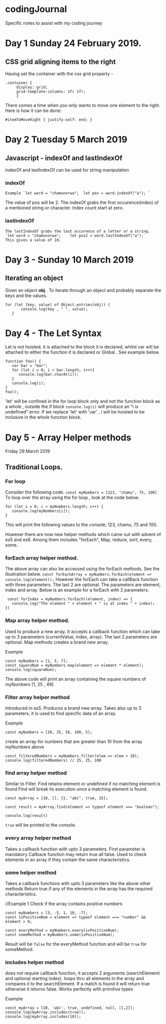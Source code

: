 # codingJournal
Specific notes to assist with my coding journey
# Day 1 Sunday 24 February 2019.
## CSS grid aligning items to the right
Having set the container with the css grid property - 
```
.container {
     display: grid;
     grid-template-columns: 1fr 1fr;
     } 
```
     
There comes a time when you only wants to move one element to the right.
Here is how it can be done:

`#itemToMoveRight { justify-self: end; }`
 # Day 2 Tuesday 5 March 2019
 ## Javascript - indexOf and lastIndexOf 
 indexOf and lastIndexOf can be used for string manipulation
 ### indexOf
    Example `let word = "chamunorwa";  let pos = word.indexOf("a"); `             
 The value of pos will be 2. The indexOf grabs the first occurence(index) of a mentioned string or character.
 Index count start at zero.    
 ### lastIndexOf
    The lastIndexOf grabs the last occurence of a letter or a string.
    `let word = "chamunorwa";    let pos2 = word.lastIndexOf("a");`
    This gives a value of 10.
 # Day 3 - Sunday 10 March 2019
 ## Iterating an object
 Given an object **obj** . To iterate through an object and probably separate the keys and the values.
 ```
 for (let [key, value] of Object.entries(obj)) {
        console.log(key , " ", value);
    }
```
# Day 4 - The Let Syntax
Let is not hoisted, it is attached to the block it is declared, whilst var will be attached to either the function it is declared or Global . See example below.
```
function foo() {
   var bar = "bar";
   for (let i = 0; i < bar.length; i++){
      console.log(bar.charAt(i));
   }
   console.log(i);
}
foo();
```
'let' will be confined in the for loop block only and not the function block as a whole , outside the if block 
`console.log(i)` will produce an "i is undefined" error. If we replace 'let' with 'var' , i will be hoisted to be inclusive in the whole function block.

# Day 5 - Array Helper methods
Friday 29 March 2019
## Traditional Loops.
###  For loop

Consider the following code.
``` const myNumbers = [123, "chamu", 75, 100] ```
To loop over the array  using the for loop , look at the code below.
```
for (let i = 0; i < myNumbers.length; i++) {
   console.log(myNumbers[i]);
}
```
This will print the following values to the console;
123, chamu, 75 and 100.

However there are now new helper methods which came out with advent of es5 and es6.
Among them includes "forEach", Map, reduce,  sort, every, some.

### forEach array helper method.
The above array can also be accessed using the forEach methods.
See the illustration below.
``` const forEachArray = myNumbers.forEach(element => console.log(element)); ```
However the forEach can take a callBack function with three parameters. The last 2 are optional.
The parameters are element, index and array. Below is an example for a forEach with 2 parameters.

```
 const forIndex = myNumbers.forEach((element, index) => {
   console.log("The element " + element + " is at index " + index);
})
```

### Map array helper method.
Used to produce a new array. It accepts a callback function which can take up to
3 parameters (currentValue, index, array). The last 2 parameters are optional.
Map methods creates a brand new array.

Example
```
const myNumbers = [1, 5, 7];
const squareNum = myNumbers.map(element => element * element);
console.log(squareNum);
```
The above code will print an array containing the square numbers of myNumbers
[1, 25 , 49]

### Filter array helper method
Introduced in es5. Produces a brand new array. 
Takes also up to 3 parameters, it is used to find specific data 
of an array.

Example

```
const myNumbers = [10, 25, 56, 100, 5];
```
create an array for numbers that are greater than 10 from the array myNumbers above

```
const filteredNumbers = myNumbers.filter(elem => elem > 10);
console.log(filteredNumbers) // 25, 25, 100
```

### find array helper method
Similar to Filter. Find retains element or undefined if no matching element is found
Find will break its execution once a matching element is found.

```
const myArray = [10, [], {}, "abc", true, 15];

const result = myArray.find(element => typeof element === "boolean");

console.log(result)
```
`true` will be printed to the console.

### every array helper method
Takes a callback function with upto 3 parameters. First parameter is mandatory
Callback function may return true all false. Used to check elements in an array
if they contain the same characteristics.

### some helper method
Takes a callback functions with upto 3 parameters like the above other methods
Return true if any of the elements in the array has the required characteristics.

//Example 1 
Check if the array contains positive numbers
```
const myNumbers = [3, -5, 1, 10, -7];
const isPositiveNum = element => typeof element === "number" && element > 0;

const everyMethod = myNumbers.every(isPositiveNum);
const someMethod = myNumbers.some(isPositiveNum);
```
Result will be `false` for the everyMethod function and will be `true` for someMethod.

### includes helper method
does not require callback function, it accepts 2 arguments (searchElememt and optional starting index).
loops thru all elements in the array and compares it to the searchElement. If a 
match is found it will return true otherwise it returns false. Works perfectly with primitive types

Example 
```
const myArray = [10, 'abc', true, undefined, null, [1,2]];
console.log(myArray.includes(true));
console.log(myArray.includes(10));
```






    
    
          
